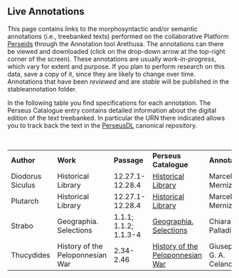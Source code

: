 ## Live Annotations

This page contains links to the morphosyntactic and/or semantic annotations (i.e., treebanked texts) performed on the collaborative Platform <a href="http://sosol.perseids.org/sosol/" target="_blank">Perseids</a> through the Annotation tool Arethusa. The annotations can there be viewed and downloaded (click on the drop-down arrow at the top-right corner of the screen). These annotations are usually *work-in-progress*, which vary for extent and purpose. If you plan to perform research on this data, save a copy of it, since they are likely to change over time. Annotations that have been *reviewed* and are *stable* will be published in the stableannotation folder.

In the following table you find specifications for each annotation. The Perseus Catalogue entry contains detailed information about the digital edition of the text treebanked. In particular the URN there indicated allows you to track back the text in the <a href="https://github.com/PerseusDL/canonical/tree/master/CTS_XML_TEI/perseus" target="_blank">PerseusDL</a> canonical repository.

<br/>



<table>
<tr>
<td><b>Author</b></td>
<td><b>Work</b></td>
<td><b>Passage</b></td>
<td><b>Perseus Catalogue</b></td>
<td><b>Annotator</b></td>
<td><b>Annotation</b></td>
<td><b>Notes</b></td>
</tr>
<tr>
<td>Diodorus Siculus</td>
<td>Historical Library</td>
<td>12.27.1-12.28.4</td>
<td><a href="http://catalog.perseus.org/catalog/urn:cts:greekLit:tlg0060.tlg001.perseus-grc3" target="_blank">Historical Library</a></td>
<td>Marcel Merniz</td>
<td><a href="http://www.perseids.org/tools/arethusa/app/#/perseids?chunk=1&doc=9817" target="_blank">12.27.1-12.28.4</a></td>
<td></td>
</tr>
<tr>
<td>Plutarch</td>
<td>Historical Library</td>
<td>12.27.1-12.28.4</td>
<td><a href="http://catalog.perseus.org/catalog/urn:cts:greekLit:tlg0060.tlg001.perseus-grc3" target="_blank">Historical Library</a></td>
<td>Marcel Merniz</td>
<td><a href="http://www.perseids.org/tools/arethusa/app/#/perseids?chunk=1&doc=9817" target="_blank">12.27.1-12.28.4</a></td>
<td></td>
</tr>
<tr>
<td>Strabo</td>
<td>Geographia. Selections</td>
<td>1.1.1; 1.1.2; 1.1.3-4</td>
<td><a href="http://catalog.perseus.org/catalog/urn:cts:greekLit:tlg0099.tlg001.perseus-grc1" target="_blank">Geographia. Selections</a></td>
<td>Chiara Palladino</td>
<td>
<a href="http://www.perseids.org/tools/arethusa/app/#/perseids?chunk=1&doc=10125" target="_blank">1.1.1</a>;
<a href="http://www.perseids.org/tools/arethusa/app/#/perseids?chunk=1&doc=10283" target="_blank">1.1.2</a>;
<a href="http://www.perseids.org/tools/arethusa/app/#/perseids?chunk=1&doc=10285" target="_blank">1.1.3-4</a>
</td>
<td></td>
</tr>
<tr>
<td>Thucydides</td>
<td>History of the Peloponnesian War</td>
<td>2.34-2.46</td>
<td><a href="http://catalog.perseus.org/catalog/urn:cts:greekLit:tlg0003.tlg001.perseus-grc1" target="_blank">History of the Peloponnesian War</a></td>
<td>Giuseppe G. A. Celano</td>
<td><a href="http://www.perseids.org/tools/arethusa/app/#/perseids?chunk=1&doc=9258" target="_blank">2.34-2.46</a></td>
<td></td>
</tr>
</table>




